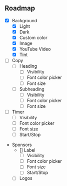 ## Roadmap

- [x] Background
    - [x] Light
    - [x] Dark
    - [x] Custom color
    - [x] Image
    - [x] YouTube Video
    - [x] Tint
- [ ] Copy
    - [ ] Heading
        - [ ] Visibility
        - [ ] Font color picker
        - [ ] Font size
    - [ ] Subheading
        - [ ] Visibility
        - [ ] Font color picker
        - [ ] Font size
- [ ] Timer
    - [ ] Visibility
    - [ ] Font color picker
    - [ ] Font size
    - [ ] Start/Stop
- Sponsors
    - [] Label
        - [ ] Visibility
        - [ ] Font color picker
        - [ ] Font size
        - [ ] Start/Stop
    - [ ] Logos